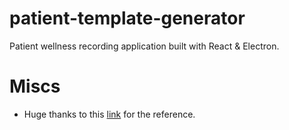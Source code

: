 # patient-template-generator

Patient wellness recording application built with React &amp; Electron.

# Miscs

- Huge thanks to this [link](https://medium.com/@kitze/%EF%B8%8F-from-react-to-an-electron-app-ready-for-production-a0468ecb1da3) for the reference.
